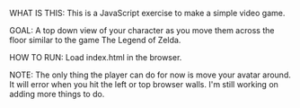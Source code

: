 WHAT IS THIS:
This is a JavaScript exercise to make a simple video game.

GOAL:
A top down view of your character as you move them across the floor similar to the game The Legend of Zelda.

HOW TO RUN:
Load index.html in the browser.

NOTE:
The only thing the player can do for now is move your avatar around. It will error when you hit the left or top browser walls. I'm still working on adding more things to do.
